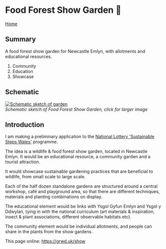 # Food Forest Show Garden 🏡

[Home](https://grwd.uk/show/)

## Summary

A food forest show garden for Newcastle Emlyn, with allotments and educational resources.

1. Community
2. Education
3. Showcase

## Schematic

[![Schematic sketch of garden](https://res.cloudinary.com/growdigital/image/upload/w_320/v1656229808/show/show-schematic.jpg)](https://res.cloudinary.com/growdigital/image/upload/v1656229808/show/show-schematic.jpg)  
_Schematic sketch of Food Forest Show Garden, click for larger image_

## Introduction

I am making a preliminary application to the [National Lottery 'Sustainable Steps Wales'](https://www.tnlcommunityfund.org.uk/funding/programmes/sustainable-steps-wales-action-grants) programme.

The idea is a wildlife & food forest show garden, located in Newcastle Emlyn. It would be an educational resource, a community garden and a tourist attraction.

It would showcase sustainable gardening practices that are beneficial to wildlife, from small scale to large scale. 

Each of the half dozen standalone gardens are structured around a central workshop, café and playground area, so that there are different techniques, materials and planting combinations on display.

The educational element would be links with Ysgol Gyfun Emlyn and Ysgol y Ddwylan, tying in with the national curriculum (art materials & inspiration, insect & plant associations, different observable habitats etc).

The community element would be individual allotments, and people can share in the plants from the show gardens.


This page online: <https://grwd.uk/show>
